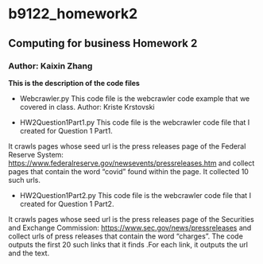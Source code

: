 # b9122_homework2
## Computing for business Homework 2
### Author: Kaixin Zhang
**This is the description of the code files**

- Webcrawler.py
This code file is the webcrawler code example that we covered in class.
Author: Kriste Krstovski

- HW2Question1Part1.py
This code file is the webcrawler code file that I created for Question 1 Part1.

It crawls pages whose seed url is the press releases page of the Federal Reserve System:
https://www.federalreserve.gov/newsevents/pressreleases.htm and collect pages that contain the
word “covid” found within the page. It collected 10 such urls.

- HW2Question1Part2.py
This code file is the webcrawler code file that I created for Question 1 Part2.

It crawls pages whose seed url is the press releases page of the Securities and Exchange Commission:
https://www.sec.gov/news/pressreleases and collect urls of press releases that contain the word
“charges”. The code outputs the first 20 such links that it finds .For each link, it outputs the url
and the text.
